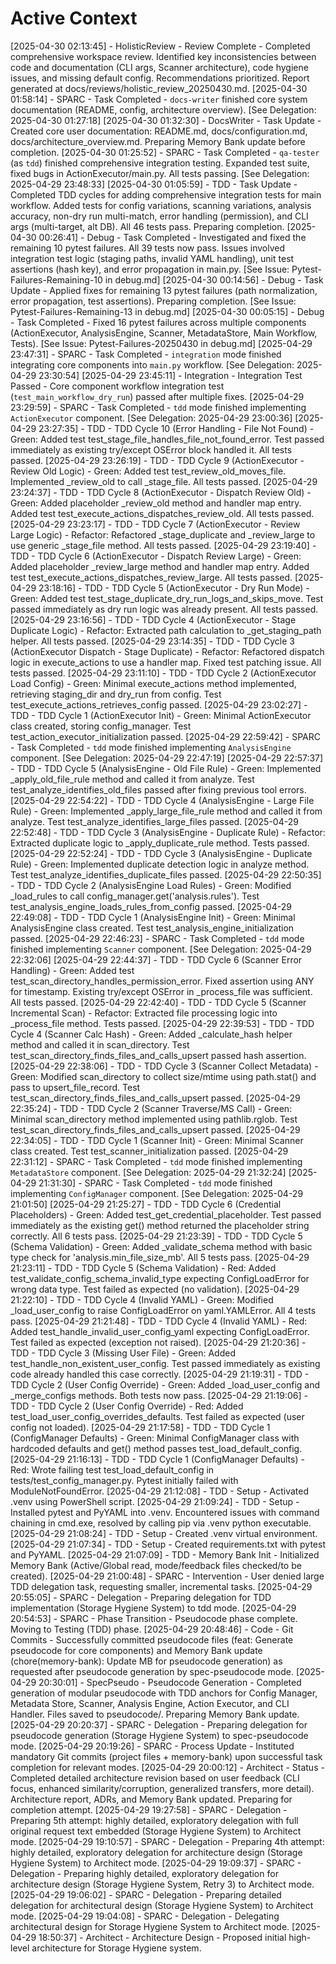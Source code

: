 # Active Context
<!-- Entries below should be added reverse chronologically (newest first) -->
[2025-04-30 02:13:45] - HolisticReview - Review Complete - Completed comprehensive workspace review. Identified key inconsistencies between code and documentation (CLI args, Scanner architecture), code hygiene issues, and missing default config. Recommendations prioritized. Report generated at docs/reviews/holistic_review_20250430.md.
[2025-04-30 01:58:14] - SPARC - Task Completed - `docs-writer` finished core system documentation (README, config, architecture overview). [See Delegation: 2025-04-30 01:27:18]
[2025-04-30 01:32:30] - DocsWriter - Task Update - Created core user documentation: README.md, docs/configuration.md, docs/architecture_overview.md. Preparing Memory Bank update before completion.
[2025-04-30 01:25:52] - SPARC - Task Completed - `qa-tester` (as `tdd`) finished comprehensive integration testing. Expanded test suite, fixed bugs in ActionExecutor/main.py. All tests passing. [See Delegation: 2025-04-29 23:48:33]
[2025-04-30 01:05:59] - TDD - Task Update - Completed TDD cycles for adding comprehensive integration tests for main workflow. Added tests for config variations, scanning variations, analysis accuracy, non-dry run multi-match, error handling (permission), and CLI args (multi-target, alt DB). All 46 tests pass. Preparing completion.
[2025-04-30 00:26:41] - Debug - Task Completed - Investigated and fixed the remaining 10 pytest failures. All 39 tests now pass. Issues involved integration test logic (staging paths, invalid YAML handling), unit test assertions (hash key), and error propagation in main.py. [See Issue: Pytest-Failures-Remaining-10 in debug.md]
[2025-04-30 00:14:56] - Debug - Task Update - Applied fixes for remaining 13 pytest failures (path normalization, error propagation, test assertions). Preparing completion. [See Issue: Pytest-Failures-Remaining-13 in debug.md]
[2025-04-30 00:05:15] - Debug - Task Completed - Fixed 16 pytest failures across multiple components (ActionExecutor, AnalysisEngine, Scanner, MetadataStore, Main Workflow, Tests). [See Issue: Pytest-Failures-20250430 in debug.md]
[2025-04-29 23:47:31] - SPARC - Task Completed - `integration` mode finished integrating core components into `main.py` workflow. [See Delegation: 2025-04-29 23:30:54]
[2025-04-29 23:45:11] - Integration - Integration Test Passed - Core component workflow integration test (`test_main_workflow_dry_run`) passed after multiple fixes.
[2025-04-29 23:29:59] - SPARC - Task Completed - `tdd` mode finished implementing `ActionExecutor` component. [See Delegation: 2025-04-29 23:00:36]
[2025-04-29 23:27:35] - TDD - TDD Cycle 10 (Error Handling - File Not Found) - Green: Added test test_stage_file_handles_file_not_found_error. Test passed immediately as existing try/except OSError block handled it. All tests passed.
[2025-04-29 23:26:19] - TDD - TDD Cycle 9 (ActionExecutor - Review Old Logic) - Green: Added test test_review_old_moves_file. Implemented _review_old to call _stage_file. All tests passed.
[2025-04-29 23:24:37] - TDD - TDD Cycle 8 (ActionExecutor - Dispatch Review Old) - Green: Added placeholder _review_old method and handler map entry. Added test test_execute_actions_dispatches_review_old. All tests passed.
[2025-04-29 23:23:17] - TDD - TDD Cycle 7 (ActionExecutor - Review Large Logic) - Refactor: Refactored _stage_duplicate and _review_large to use generic _stage_file method. All tests passed.
[2025-04-29 23:19:40] - TDD - TDD Cycle 6 (ActionExecutor - Dispatch Review Large) - Green: Added placeholder _review_large method and handler map entry. Added test test_execute_actions_dispatches_review_large. All tests passed.
[2025-04-29 23:18:16] - TDD - TDD Cycle 5 (ActionExecutor - Dry Run Mode) - Green: Added test test_stage_duplicate_dry_run_logs_and_skips_move. Test passed immediately as dry run logic was already present. All tests passed.
[2025-04-29 23:16:56] - TDD - TDD Cycle 4 (ActionExecutor - Stage Duplicate Logic) - Refactor: Extracted path calculation to _get_staging_path helper. All tests passed.
[2025-04-29 23:14:35] - TDD - TDD Cycle 3 (ActionExecutor Dispatch - Stage Duplicate) - Refactor: Refactored dispatch logic in execute_actions to use a handler map. Fixed test patching issue. All tests passed.
[2025-04-29 23:11:10] - TDD - TDD Cycle 2 (ActionExecutor Load Config) - Green: Minimal execute_actions method implemented, retrieving staging_dir and dry_run from config. Test test_execute_actions_retrieves_config passed.
[2025-04-29 23:02:27] - TDD - TDD Cycle 1 (ActionExecutor Init) - Green: Minimal ActionExecutor class created, storing config_manager. Test test_action_executor_initialization passed.
[2025-04-29 22:59:42] - SPARC - Task Completed - `tdd` mode finished implementing `AnalysisEngine` component. [See Delegation: 2025-04-29 22:47:19]
[2025-04-29 22:57:37] - TDD - TDD Cycle 5 (AnalysisEngine - Old File Rule) - Green: Implemented _apply_old_file_rule method and called it from analyze. Test test_analyze_identifies_old_files passed after fixing previous tool errors.
[2025-04-29 22:54:22] - TDD - TDD Cycle 4 (AnalysisEngine - Large File Rule) - Green: Implemented _apply_large_file_rule method and called it from analyze. Test test_analyze_identifies_large_files passed.
[2025-04-29 22:52:48] - TDD - TDD Cycle 3 (AnalysisEngine - Duplicate Rule) - Refactor: Extracted duplicate logic to _apply_duplicate_rule method. Tests passed.
[2025-04-29 22:52:24] - TDD - TDD Cycle 3 (AnalysisEngine - Duplicate Rule) - Green: Implemented duplicate detection logic in analyze method. Test test_analyze_identifies_duplicate_files passed.
[2025-04-29 22:50:35] - TDD - TDD Cycle 2 (AnalysisEngine Load Rules) - Green: Modified _load_rules to call config_manager.get('analysis.rules'). Test test_analysis_engine_loads_rules_from_config passed.
[2025-04-29 22:49:08] - TDD - TDD Cycle 1 (AnalysisEngine Init) - Green: Minimal AnalysisEngine class created. Test test_analysis_engine_initialization passed.
[2025-04-29 22:46:23] - SPARC - Task Completed - `tdd` mode finished implementing `Scanner` component. [See Delegation: 2025-04-29 22:32:06]
[2025-04-29 22:44:37] - TDD - TDD Cycle 6 (Scanner Error Handling) - Green: Added test test_scan_directory_handles_permission_error. Fixed assertion using ANY for timestamp. Existing try/except OSError in _process_file was sufficient. All tests passed.
[2025-04-29 22:42:40] - TDD - TDD Cycle 5 (Scanner Incremental Scan) - Refactor: Extracted file processing logic into _process_file method. Tests passed.
[2025-04-29 22:39:53] - TDD - TDD Cycle 4 (Scanner Calc Hash) - Green: Added _calculate_hash helper method and called it in scan_directory. Test test_scan_directory_finds_files_and_calls_upsert passed hash assertion.
[2025-04-29 22:38:06] - TDD - TDD Cycle 3 (Scanner Collect Metadata) - Green: Modified scan_directory to collect size/mtime using path.stat() and pass to upsert_file_record. Test test_scan_directory_finds_files_and_calls_upsert passed.
[2025-04-29 22:35:24] - TDD - TDD Cycle 2 (Scanner Traverse/MS Call) - Green: Minimal scan_directory method implemented using pathlib.rglob. Test test_scan_directory_finds_files_and_calls_upsert passed.
[2025-04-29 22:34:05] - TDD - TDD Cycle 1 (Scanner Init) - Green: Minimal Scanner class created. Test test_scanner_initialization passed.
[2025-04-29 22:31:12] - SPARC - Task Completed - `tdd` mode finished implementing `MetadataStore` component. [See Delegation: 2025-04-29 21:32:24]
[2025-04-29 21:31:30] - SPARC - Task Completed - `tdd` mode finished implementing `ConfigManager` component. [See Delegation: 2025-04-29 21:01:50]
[2025-04-29 21:25:27] - TDD - TDD Cycle 6 (Credential Placeholders) - Green: Added test_get_credential_placeholder. Test passed immediately as the existing get() method returned the placeholder string correctly. All 6 tests pass.
[2025-04-29 21:23:39] - TDD - TDD Cycle 5 (Schema Validation) - Green: Added _validate_schema method with basic type check for 'analysis.min_file_size_mb'. All 5 tests pass.
[2025-04-29 21:23:11] - TDD - TDD Cycle 5 (Schema Validation) - Red: Added test_validate_config_schema_invalid_type expecting ConfigLoadError for wrong data type. Test failed as expected (no validation).
[2025-04-29 21:22:10] - TDD - TDD Cycle 4 (Invalid YAML) - Green: Modified _load_user_config to raise ConfigLoadError on yaml.YAMLError. All 4 tests pass.
[2025-04-29 21:21:48] - TDD - TDD Cycle 4 (Invalid YAML) - Red: Added test_handle_invalid_user_config_yaml expecting ConfigLoadError. Test failed as expected (exception not raised).
[2025-04-29 21:20:36] - TDD - TDD Cycle 3 (Missing User File) - Green: Added test_handle_non_existent_user_config. Test passed immediately as existing code already handled this case correctly.
[2025-04-29 21:19:31] - TDD - TDD Cycle 2 (User Config Override) - Green: Added _load_user_config and _merge_configs methods. Both tests now pass.
[2025-04-29 21:19:06] - TDD - TDD Cycle 2 (User Config Override) - Red: Added test_load_user_config_overrides_defaults. Test failed as expected (user config not loaded).
[2025-04-29 21:17:58] - TDD - TDD Cycle 1 (ConfigManager Defaults) - Green: Minimal ConfigManager class with hardcoded defaults and get() method passes test_load_default_config.
[2025-04-29 21:16:13] - TDD - TDD Cycle 1 (ConfigManager Defaults) - Red: Wrote failing test test_load_default_config in tests/test_config_manager.py. Pytest initially failed with ModuleNotFoundError.
[2025-04-29 21:12:08] - TDD - Setup - Activated .venv using PowerShell script.
[2025-04-29 21:09:24] - TDD - Setup - Installed pytest and PyYAML into .venv. Encountered issues with command chaining in cmd.exe, resolved by calling pip via .venv python executable.
[2025-04-29 21:08:24] - TDD - Setup - Created .venv virtual environment.
[2025-04-29 21:07:34] - TDD - Setup - Created requirements.txt with pytest and PyYAML.
[2025-04-29 21:07:09] - TDD - Memory Bank Init - Initialized Memory Bank (Active/Global read, mode/feedback files checked/to be created).
[2025-04-29 21:00:48] - SPARC - Intervention - User denied large TDD delegation task, requesting smaller, incremental tasks.
[2025-04-29 20:55:05] - SPARC - Delegation - Preparing delegation for TDD implementation (Storage Hygiene System) to tdd mode.
[2025-04-29 20:54:53] - SPARC - Phase Transition - Pseudocode phase complete. Moving to Testing (TDD) phase.
[2025-04-29 20:48:46] - Code - Git Commits - Successfully committed pseudocode files (feat: Generate pseudocode for core components) and Memory Bank update (chore(memory-bank): Update MB for pseudocode generation) as requested after pseudocode generation by spec-pseudocode mode.
[2025-04-29 20:30:01] - SpecPseudo - Pseudocode Generation - Completed generation of modular pseudocode with TDD anchors for Config Manager, Metadata Store, Scanner, Analysis Engine, Action Executor, and CLI Handler. Files saved to pseudocode/. Preparing Memory Bank update.
[2025-04-29 20:20:37] - SPARC - Delegation - Preparing delegation for pseudocode generation (Storage Hygiene System) to spec-pseudocode mode.
[2025-04-29 20:19:26] - SPARC - Process Update - Instituted mandatory Git commits (project files + memory-bank) upon successful task completion for relevant modes.
[2025-04-29 20:00:12] - Architect - Status - Completed detailed architecture revision based on user feedback (CLI focus, enhanced similarity/corruption, generalized transfers, more detail). Architecture report, ADRs, and Memory Bank updated. Preparing for completion attempt.
[2025-04-29 19:27:58] - SPARC - Delegation - Preparing 5th attempt: highly detailed, exploratory delegation with full original request text embedded (Storage Hygiene System) to Architect mode.
[2025-04-29 19:10:57] - SPARC - Delegation - Preparing 4th attempt: highly detailed, exploratory delegation for architecture design (Storage Hygiene System) to Architect mode.
[2025-04-29 19:09:37] - SPARC - Delegation - Preparing highly detailed, exploratory delegation for architecture design (Storage Hygiene System, Retry 3) to Architect mode.
[2025-04-29 19:06:02] - SPARC - Delegation - Preparing detailed delegation for architectural design (Storage Hygiene System) to Architect mode.
[2025-04-29 19:04:08] - SPARC - Delegation - Delegating architectural design for Storage Hygiene System to Architect mode.
[2025-04-29 18:50:37] - Architect - Architecture Design - Proposed initial high-level architecture for Storage Hygiene system.